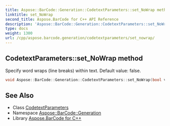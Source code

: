```yaml
---
title: Aspose::BarCode::Generation::CodetextParameters::set_NoWrap method
linktitle: set_NoWrap
second_title: Aspose.BarCode for C++ API Reference
description: 'Aspose::BarCode::Generation::CodetextParameters::set_NoWrap method. Specify word wraps (line breaks) within text. Default value: false in C++.'
type: docs
weight: 1300
url: /cpp/aspose.barcode.generation/codetextparameters/set_nowrap/
---
```

## CodetextParameters::set_NoWrap method


Specify word wraps (line breaks) within text. Default value: false.

```cpp
void Aspose::BarCode::Generation::CodetextParameters::set_NoWrap(bool value)
```

## See Also

* Class [CodetextParameters](../)
* Namespace [Aspose::BarCode::Generation](../../)
* Library [Aspose.BarCode for C++](../../../)
